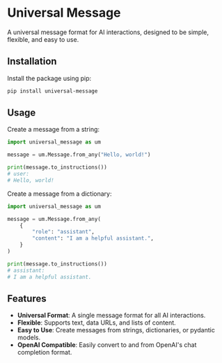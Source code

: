 # Universal Message

A universal message format for AI interactions, designed to be simple, flexible, and easy to use.

## Installation

Install the package using pip:

```bash
pip install universal-message
```

## Usage

Create a message from a string:

```python
import universal_message as um

message = um.Message.from_any("Hello, world!")

print(message.to_instructions())
# user:
# Hello, world!
```

Create a message from a dictionary:

```python
import universal_message as um

message = um.Message.from_any(
    {
        "role": "assistant",
        "content": "I am a helpful assistant.",
    }
)

print(message.to_instructions())
# assistant:
# I am a helpful assistant.
```

## Features

* **Universal Format**: A single message format for all AI interactions.
* **Flexible**: Supports text, data URLs, and lists of content.
* **Easy to Use**: Create messages from strings, dictionaries, or pydantic models.
* **OpenAI Compatible**: Easily convert to and from OpenAI's chat completion format.
